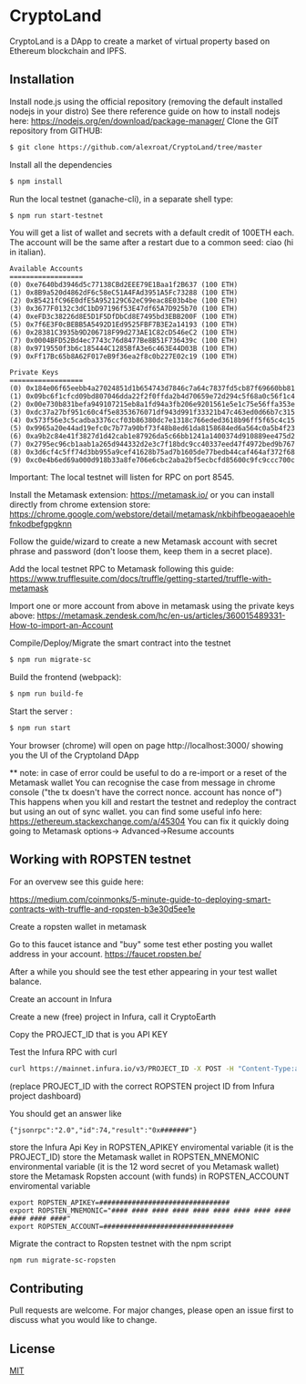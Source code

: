# CryptoLand

CryptoLand is a DApp to create a market of virtual property based on Ethereum blockchain and IPFS.

## Installation

Install node.js using the official repository (removing the default installed nodejs in your distro)
See there reference guide on how to install nodejs here: https://nodejs.org/en/download/package-manager/
Clone the GIT repository from GITHUB:

```bash
$ git clone https://github.com/alexroat/CryptoLand/tree/master
```

Install all the dependencies
```bash
$ npm install
```

Run the local testnet (ganache-cli), in a separate shell type:
```bash
$ npm run start-testnet
```

You will get a list of wallet and secrets with a default credit of 100ETH each.
The account will be the same after a restart due to a common seed: ciao (hi in italian).

```
Available Accounts
==================
(0) 0xe7640bd3946d5c77138CBd2EEE79E1Baa1f2B637 (100 ETH)
(1) 0x8B9a520d4862dF6c58eC51A4FAd3951A5Fc73288 (100 ETH)
(2) 0xB5421fC96E0dfE5A952129C62eC99eac8E03b4be (100 ETH)
(3) 0x3677F0132c3dC1bD97196f53E47df65A7D925b70 (100 ETH)
(4) 0xeFD3c38226d8E5D1F5DfDbCd8E7495bd3EBB200F (100 ETH)
(5) 0x7f6E3F0cBEBB5A5492D1Ed9525FBF7B3E2a14193 (100 ETH)
(6) 0x28381C3935b9D206718F99d273AE1C82cD546eC2 (100 ETH)
(7) 0x0004BFD52Bd4ec7743c76d8477Be8B51F736439c (100 ETH)
(8) 0x9719550f3b6c185444C1285BfA3e6c463E44D03B (100 ETH)
(9) 0xFf17Bc65b8A62F017eB9f36ea2f8c0b227E02c19 (100 ETH)

Private Keys
==================
(0) 0x184e06f65eebb4a27024851d1b654743d7846c7a64c7837fd5cb87f69660bb81
(1) 0x09bc6f1cfcd09bd807046dda22f2f0ffda2b4d70659e72d294c5f68a0c56f1c4
(2) 0x00e730b831befa949107215eb8a1fd94a3fb206e9201561e5e1c75e56ffa353e
(3) 0xdc37a27bf951c60c4f5e8353676071df943d991f33321b47c463ed0d66b7c315
(4) 0x573f56e3c5cadba3376ccf03b86380dc7e1318c766eded3618b96ff5f65c4c15
(5) 0x9965a20e44ad19efc0c7b77a90bf73f48b8ed61da8158684ed6a564c0a5b4f23
(6) 0xa9b2c84e41f3827d1d42cab1e87926da5c66bb1241a1400374d910889ee475d2
(7) 0x2795ec96cb1aab1a265d944332d2e3c7f18bdc9cc40337eed47f4972bed9b767
(8) 0x3d6cf4c5ff74d3bb955a9cef41628b75ad7b1605de77bedb44caf464af372f68
(9) 0xc0e4b6ed69a000d918b33a8fe706e6cbc2aba2bf5ecbcfd85600c9fc9ccc700c
```

Important: The local testnet will listen for RPC on port 8545.

Install the Metamask extension: https://metamask.io/ or you can install directly from chrome extension store: https://chrome.google.com/webstore/detail/metamask/nkbihfbeogaeaoehlefnkodbefgpgknn

Follow the guide/wizard to create a new Metamask account with secret phrase and password (don't loose them, keep them in a secret place).

Add the local testnet RPC to Metamask following this guide: https://www.trufflesuite.com/docs/truffle/getting-started/truffle-with-metamask


Import one or more account from above in metamask using the private keys above: https://metamask.zendesk.com/hc/en-us/articles/360015489331-How-to-import-an-Account

Compile/Deploy/Migrate the smart contract into the testnet
```bash
$ npm run migrate-sc
```

Build the frontend (webpack):
```bash
$ npm run build-fe
```


Start the server :
```bash
$ npm run start
```

Your browser (chrome) will open on page http://localhost:3000/ showing you the UI of the Cryptoland DApp


** note: in case of error could be useful to do a re-import or a reset of the Metamask wallet
You can recognise the case from message in chrome console ("the tx doesn't have the correct nonce. account has nonce of")
This happens when you kill and restart the testnet and redeploy the contract but using an out of sync wallet.
you can find some useful info here: https://ethereum.stackexchange.com/a/45304
You can fix it quickly doing going to Metamask options-> Advanced->Resume accounts


## Working with ROPSTEN testnet
For an overvew see this guide here:

https://medium.com/coinmonks/5-minute-guide-to-deploying-smart-contracts-with-truffle-and-ropsten-b3e30d5ee1e

Create a ropsten wallet in metamask

Go to this faucet istance and "buy" some test ether posting you wallet address in your account.
https://faucet.ropsten.be/

After a while you should see the test ether appearing in your test wallet balance.

Create an account in Infura

Create a new (free) project in Infura, call it CryptoEarth

Copy the PROJECT_ID that is you API KEY

Test the Infura RPC with curl
```bash
curl https://mainnet.infura.io/v3/PROJECT_ID -X POST -H "Content-Type:application/json" -d '{"jsonrpc":"2.0","method":"eth_blockNumber","params":[],"id":74}'
```

(replace PROJECT_ID with the correct ROPSTEN project ID from Infura project dashboard)

You should get an answer like

```
{"jsonrpc":"2.0","id":74,"result":"0x#######"}
```


store the Infura Api Key in ROPSTEN_APIKEY enviromental variable (it is the PROJECT_ID)
store the Metamask wallet in ROPSTEN_MNEMONIC environmental variable (it is the 12 word secret of you Metamask wallet)
store the Metamask Ropsten account (with funds) in ROPSTEN_ACCOUNT enviromental variable
```
export ROPSTEN_APIKEY=################################
export ROPSTEN_MNEMONIC="#### #### #### #### #### #### #### #### #### #### #### ####"
export ROPSTEN_ACCOUNT=################################
```

Migrate the contract to Ropsten testnet with the npm script
```bash
npm run migrate-sc-ropsten
```

## Contributing
Pull requests are welcome. For major changes, please open an issue first to discuss what you would like to change.


## License
[MIT](https://choosealicense.com/licenses/mit/)

